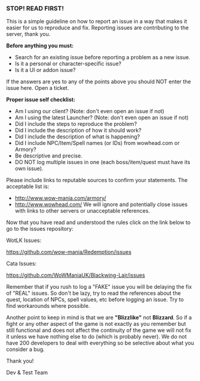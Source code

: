 ### STOP! READ FIRST!

This is a simple guideline on how to report an issue in a way that makes it easier for us to reproduce and fix.
Reporting issues are contributing to the server, thank you.

**Before anything you must:**

  * Search for an existing issue before reporting a problem as a new issue.
  * Is it a personal or character-specific issue?
  * Is it a UI or addon issue?

If the answers are yes to any of the points above you should NOT enter the issue here. Open a ticket.

**Proper issue self checklist:**

  * Am I using our client? (Note: don't even open an issue if not)
  * Am I using the latest Launcher? (Note: don't even open an issue if not)
  * Did I include the steps to reproduce the problem?
  * Did I include the description of how it should work?
  * Did I include the description of what is happening?
  * Did I include NPC/Item/Spell names (or IDs) from wowhead.com or Armory?
  * Be descriptive and precise.
  * DO NOT log multiple issues in one (each boss/item/quest must have its own issue).


Please include links to reputable sources to confirm your statements. The acceptable list is:
* http://www.wow-mania.com/armory/
* http://www.wowhead.com/
We will ignore and potentially close issues with links to other servers or unacceptable references.


Now that you have read and understood the rules click on the link below to go to the issues repository:

WotLK Issues:

https://github.com/wow-mania/Redemption/issues

Cata Issues:

https://github.com/WoWManiaUK/Blackwing-Lair/issues

Remember that if you rush to log a "FAKE" issue you will be delaying the fix of "REAL" issues. So don't be lazy, try to read the references about the quest, location of NPCs, spell values, etc before logging an issue. Try to find workarounds where possible.

Another point to keep in mind is that we are **"Blizzlike"** not **Blizzard**. So if a fight or any other aspect of the game is not exactly as you remember but still functional and does not affect the continuity of the game we will not fix it unless we have nothing else to do (which is probably never). We do not have 200 developers to deal with everything so be selective about what you consider a bug. 

Thank you!

Dev & Test Team
